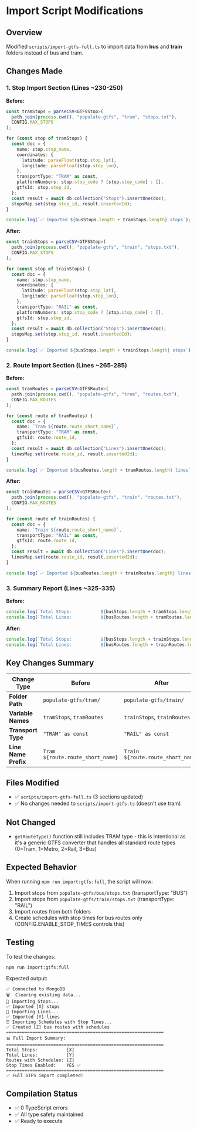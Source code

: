 # Import Script Modifications

## Overview
Modified `scripts/import-gtfs-full.ts` to import data from **bus** and **train** folders instead of bus and tram.

## Changes Made

### 1. Stop Import Section (Lines ~230-250)
**Before:**
```typescript
const tramStops = parseCSV<GTFSStop>(
  path.join(process.cwd(), "populate-gtfs", "tram", "stops.txt"),
  CONFIG.MAX_STOPS
);

for (const stop of tramStops) {
  const doc = {
    name: stop.stop_name,
    coordinates: {
      latitude: parseFloat(stop.stop_lat),
      longitude: parseFloat(stop.stop_lon),
    },
    transportType: "TRAM" as const,
    platformNumbers: stop.stop_code ? [stop.stop_code] : [],
    gtfsId: stop.stop_id,
  };
  const result = await db.collection("Stops").insertOne(doc);
  stopsMap.set(stop.stop_id, result.insertedId);
}

console.log(`✅ Imported ${busStops.length + tramStops.length} stops`);
```

**After:**
```typescript
const trainStops = parseCSV<GTFSStop>(
  path.join(process.cwd(), "populate-gtfs", "train", "stops.txt"),
  CONFIG.MAX_STOPS
);

for (const stop of trainStops) {
  const doc = {
    name: stop.stop_name,
    coordinates: {
      latitude: parseFloat(stop.stop_lat),
      longitude: parseFloat(stop.stop_lon),
    },
    transportType: "RAIL" as const,
    platformNumbers: stop.stop_code ? [stop.stop_code] : [],
    gtfsId: stop.stop_id,
  };
  const result = await db.collection("Stops").insertOne(doc);
  stopsMap.set(stop.stop_id, result.insertedId);
}

console.log(`✅ Imported ${busStops.length + trainStops.length} stops`);
```

### 2. Route Import Section (Lines ~265-285)
**Before:**
```typescript
const tramRoutes = parseCSV<GTFSRoute>(
  path.join(process.cwd(), "populate-gtfs", "tram", "routes.txt"),
  CONFIG.MAX_ROUTES
);

for (const route of tramRoutes) {
  const doc = {
    name: `Tram ${route.route_short_name}`,
    transportType: "TRAM" as const,
    gtfsId: route.route_id,
  };
  const result = await db.collection("Lines").insertOne(doc);
  linesMap.set(route.route_id, result.insertedId);
}

console.log(`✅ Imported ${busRoutes.length + tramRoutes.length} lines`);
```

**After:**
```typescript
const trainRoutes = parseCSV<GTFSRoute>(
  path.join(process.cwd(), "populate-gtfs", "train", "routes.txt"),
  CONFIG.MAX_ROUTES
);

for (const route of trainRoutes) {
  const doc = {
    name: `Train ${route.route_short_name}`,
    transportType: "RAIL" as const,
    gtfsId: route.route_id,
  };
  const result = await db.collection("Lines").insertOne(doc);
  linesMap.set(route.route_id, result.insertedId);
}

console.log(`✅ Imported ${busRoutes.length + trainRoutes.length} lines`);
```

### 3. Summary Report (Lines ~325-335)
**Before:**
```typescript
console.log(`Total Stops:           ${busStops.length + tramStops.length}`);
console.log(`Total Lines:           ${busRoutes.length + tramRoutes.length}`);
```

**After:**
```typescript
console.log(`Total Stops:           ${busStops.length + trainStops.length}`);
console.log(`Total Lines:           ${busRoutes.length + trainRoutes.length}`);
```

## Key Changes Summary

| Change Type | Before | After |
|------------|--------|-------|
| **Folder Path** | `populate-gtfs/tram/` | `populate-gtfs/train/` |
| **Variable Names** | `tramStops`, `tramRoutes` | `trainStops`, `trainRoutes` |
| **Transport Type** | `"TRAM" as const` | `"RAIL" as const` |
| **Line Name Prefix** | `Tram ${route.route_short_name}` | `Train ${route.route_short_name}` |

## Files Modified
- ✅ `scripts/import-gtfs-full.ts` (3 sections updated)
- ✅ No changes needed to `scripts/import-gtfs.ts` (doesn't use tram)

## Not Changed
- `getRouteType()` function still includes TRAM type - this is intentional as it's a generic GTFS converter that handles all standard route types (0=Tram, 1=Metro, 2=Rail, 3=Bus)

## Expected Behavior
When running `npm run import:gtfs:full`, the script will now:
1. Import stops from `populate-gtfs/bus/stops.txt` (transportType: "BUS")
2. Import stops from `populate-gtfs/train/stops.txt` (transportType: "RAIL")
3. Import routes from both folders
4. Create schedules with stop times for bus routes only (CONFIG.ENABLE_STOP_TIMES controls this)

## Testing
To test the changes:
```bash
npm run import:gtfs:full
```

Expected output:
```
✅ Connected to MongoDB
🗑️  Clearing existing data...
📍 Importing Stops...
✅ Imported [X] stops
🚌 Importing Lines...
✅ Imported [Y] lines
⏰ Importing Schedules with Stop Times...
✅ Created [Z] bus routes with schedules
============================================================
📊 Full Import Summary:
============================================================
Total Stops:           [X]
Total Lines:           [Y]
Routes with Schedules: [Z]
Stop Times Enabled:    YES ✅
============================================================
✅ Full GTFS import completed!
```

## Compilation Status
- ✅ 0 TypeScript errors
- ✅ All type safety maintained
- ✅ Ready to execute
